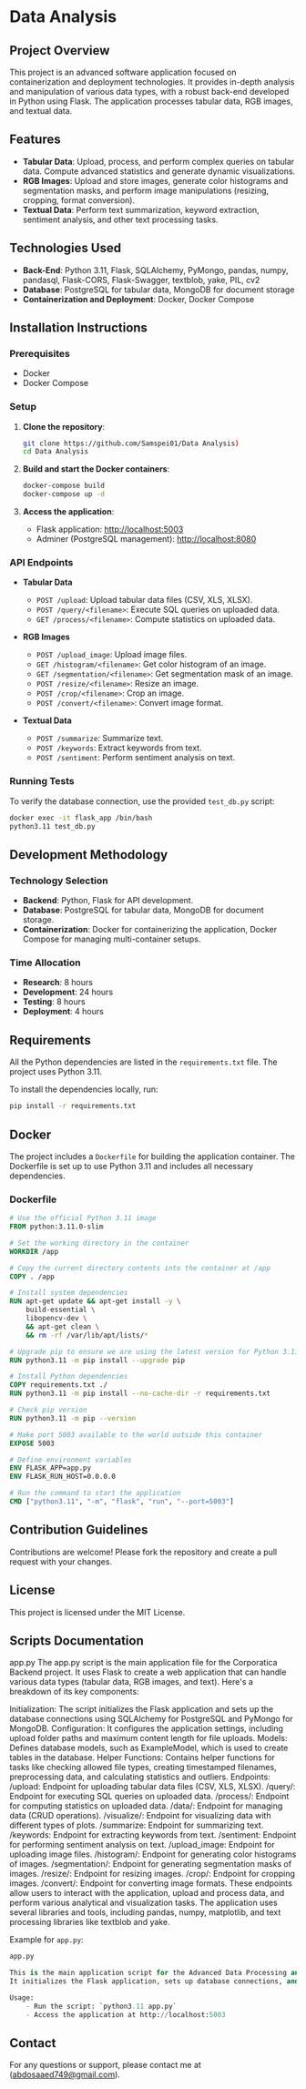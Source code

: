 # Data Analysis 

## Project Overview

This project is an advanced software application focused on containerization and deployment technologies. It provides in-depth analysis and manipulation of various data types, with a robust back-end developed in Python using Flask. The application processes tabular data, RGB images, and textual data.

## Features

- **Tabular Data**: Upload, process, and perform complex queries on tabular data. Compute advanced statistics and generate dynamic visualizations.
- **RGB Images**: Upload and store images, generate color histograms and segmentation masks, and perform image manipulations (resizing, cropping, format conversion).
- **Textual Data**: Perform text summarization, keyword extraction, sentiment analysis, and other text processing tasks.

## Technologies Used

- **Back-End**: Python 3.11, Flask, SQLAlchemy, PyMongo, pandas, numpy, pandasql, Flask-CORS, Flask-Swagger, textblob, yake, PIL, cv2
- **Database**: PostgreSQL for tabular data, MongoDB for document storage
- **Containerization and Deployment**: Docker, Docker Compose

## Installation Instructions

### Prerequisites

- Docker
- Docker Compose

### Setup

1. **Clone the repository**:
    ```sh
    git clone https://github.com/Samspei01/Data Analysis)
    cd Data Analysis
    ```

2. **Build and start the Docker containers**:
    ```sh
    docker-compose build
    docker-compose up -d
    ```

3. **Access the application**:
    - Flask application: [http://localhost:5003](http://localhost:5003)
    - Adminer (PostgreSQL management): [http://localhost:8080](http://localhost:8080)


### API Endpoints

- **Tabular Data**
    - `POST /upload`: Upload tabular data files (CSV, XLS, XLSX).
    - `POST /query/<filename>`: Execute SQL queries on uploaded data.
    - `GET /process/<filename>`: Compute statistics on uploaded data.

- **RGB Images**
    - `POST /upload_image`: Upload image files.
    - `GET /histogram/<filename>`: Get color histogram of an image.
    - `GET /segmentation/<filename>`: Get segmentation mask of an image.
    - `POST /resize/<filename>`: Resize an image.
    - `POST /crop/<filename>`: Crop an image.
    - `POST /convert/<filename>`: Convert image format.

- **Textual Data**
    - `POST /summarize`: Summarize text.
    - `POST /keywords`: Extract keywords from text.
    - `POST /sentiment`: Perform sentiment analysis on text.

### Running Tests

To verify the database connection, use the provided `test_db.py` script:
```sh
docker exec -it flask_app /bin/bash
python3.11 test_db.py
```

## Development Methodology

### Technology Selection

- **Backend**: Python, Flask for API development.
- **Database**: PostgreSQL for tabular data, MongoDB for document storage.
- **Containerization**: Docker for containerizing the application, Docker Compose for managing multi-container setups.

### Time Allocation

- **Research**: 8 hours
- **Development**: 24 hours
- **Testing**: 8 hours
- **Deployment**: 4 hours

## Requirements

All the Python dependencies are listed in the `requirements.txt` file. The project uses Python 3.11.

To install the dependencies locally, run:
```sh
pip install -r requirements.txt
```

## Docker

The project includes a `Dockerfile` for building the application container. The Dockerfile is set up to use Python 3.11 and includes all necessary dependencies.

### Dockerfile
```dockerfile
# Use the official Python 3.11 image
FROM python:3.11.0-slim

# Set the working directory in the container
WORKDIR /app

# Copy the current directory contents into the container at /app
COPY . /app

# Install system dependencies
RUN apt-get update && apt-get install -y \
    build-essential \
    libopencv-dev \
    && apt-get clean \
    && rm -rf /var/lib/apt/lists/*

# Upgrade pip to ensure we are using the latest version for Python 3.11
RUN python3.11 -m pip install --upgrade pip

# Install Python dependencies
COPY requirements.txt ./
RUN python3.11 -m pip install --no-cache-dir -r requirements.txt

# Check pip version
RUN python3.11 -m pip --version

# Make port 5003 available to the world outside this container
EXPOSE 5003

# Define environment variables
ENV FLASK_APP=app.py
ENV FLASK_RUN_HOST=0.0.0.0

# Run the command to start the application
CMD ["python3.11", "-m", "flask", "run", "--port=5003"]

```

## Contribution Guidelines

Contributions are welcome! Please fork the repository and create a pull request with your changes.

## License

This project is licensed under the MIT License.

## Scripts Documentation
app.py
The app.py script is the main application file for the Corporatica Backend project. It uses Flask to create a web application that can handle various data types (tabular data, RGB images, and text). Here's a breakdown of its key components:

Initialization: The script initializes the Flask application and sets up the database connections using SQLAlchemy for PostgreSQL and PyMongo for MongoDB.
Configuration: It configures the application settings, including upload folder paths and maximum content length for file uploads.
Models: Defines database models, such as ExampleModel, which is used to create tables in the database.
Helper Functions: Contains helper functions for tasks like checking allowed file types, creating timestamped filenames, preprocessing data, and calculating statistics and outliers.
Endpoints:
/upload: Endpoint for uploading tabular data files (CSV, XLS, XLSX).
/query/<filename>: Endpoint for executing SQL queries on uploaded data.
/process/<filename>: Endpoint for computing statistics on uploaded data.
/data/<filename>: Endpoint for managing data (CRUD operations).
/visualize/<filename>: Endpoint for visualizing data with different types of plots.
/summarize: Endpoint for summarizing text.
/keywords: Endpoint for extracting keywords from text.
/sentiment: Endpoint for performing sentiment analysis on text.
/upload_image: Endpoint for uploading image files.
/histogram/<filename>: Endpoint for generating color histograms of images.
/segmentation/<filename>: Endpoint for generating segmentation masks of images.
/resize/<filename>: Endpoint for resizing images.
/crop/<filename>: Endpoint for cropping images.
/convert/<filename>: Endpoint for converting image formats.
These endpoints allow users to interact with the application, upload and process data, and perform various analytical and visualization tasks. The application uses several libraries and tools, including pandas, numpy, matplotlib, and text processing libraries like textblob and yake.

Example for `app.py`:

```python
app.py

This is the main application script for the Advanced Data Processing and Analysis Application.
It initializes the Flask application, sets up database connections, and defines various API endpoints for handling tabular data, RGB images, and textual data.

Usage:
    - Run the script: `python3.11 app.py`
    - Access the application at http://localhost:5003
```

## Contact
For any questions or support, please contact me at (abdosaaed749@gmail.com).
